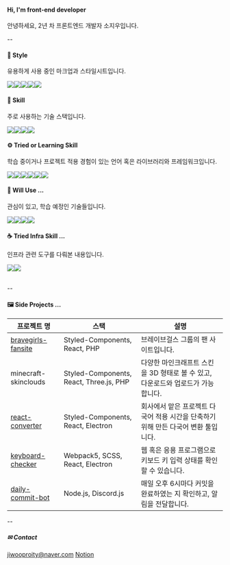 #### Hi, I'm front-end developer
<span style="font-weight: 400">안녕하세요, 2년 차 프론트엔드 개발자 소지우입니다.</span></br>

--

#### 🎨 Style
유용하게 사용 중인 마크업과 스타일시트입니다.
<div style="display: flex; align-items: center">
  <img src="https://img.shields.io/badge/html5-E34F26?style=for-the-badge&logo=html5&logoColor=white" />
  <img src="https://img.shields.io/badge/css3-1572B6?style=for-the-badge&logo=css3&logoColor=white" />
  <img src="https://img.shields.io/badge/sass-CC6699?style=for-the-badge&logo=sass&logoColor=white" />
  <img src="https://img.shields.io/badge/less-1D365D?style=for-the-badge&logo=less&logoColor=white" />
  <img src="https://img.shields.io/badge/styled components-DB7093?style=for-the-badge&logo=styledcomponents&logoColor=white" />
</div>

#### 🔧 Skill
주로 사용하는 기술 스택입니다.
<div style="display: flex; align-items: center">
  <img src="https://img.shields.io/badge/javascript-F7DF1E?style=for-the-badge&logo=javascript&logoColor=black" />
  <img src="https://img.shields.io/badge/typescript-3178C6?style=for-the-badge&logo=typescript&logoColor=white" />
  <img src="https://img.shields.io/badge/react-61DAFB?style=for-the-badge&logo=react&logoColor=black" />
  <img src="https://img.shields.io/badge/webpack5-8DD6F9?style=for-the-badge&logo=webpack&logoColor=white" />
</div>

#### ⚙ Tried or Learning Skill
학습 중이거나 프로젝트 적용 경험이 있는 언어 혹은 라이브러리와 프레임워크입니다.
<div style="display: flex; align-items: center">
  <img src="https://img.shields.io/badge/php-777BB4?style=for-the-badge&logo=php&logoColor=white" />
  <img src="https://img.shields.io/badge/node-339933?style=for-the-badge&logo=node.js&logoColor=white" />
  <img src="https://img.shields.io/badge/next-000000?style=for-the-badge&logo=next.js&logoColor=white" />
  <img src="https://img.shields.io/badge/svelte-FF3E00?style=for-the-badge&logo=svelte&logoColor=white" />
  <img src="https://img.shields.io/badge/nest-E0234E?style=for-the-badge&logo=nestjs&logoColor=white" />
  <img src="https://img.shields.io/badge/electron-47848F?style=for-the-badge&logo=electron&logoColor=white" />
</div>

#### 🛒 Will Use ...
관심이 있고, 학습 예정인 기술들입니다.
<div style="display: flex; align-items: center">
  <img src="https://img.shields.io/badge/pug-A86454?style=for-the-badge&logo=pug&logoColor=white" />
  <img src="https://img.shields.io/badge/tailwind css-06B6D4?style=for-the-badge&logo=tailwindcss&logoColor=white" />
  <img src="https://img.shields.io/badge/vue.js-4FC08D?style=for-the-badge&logo=vue.js&logoColor=black" />
  <img src="https://img.shields.io/badge/nuxt.js-00DC82?style=for-the-badge&logo=nuxt.js&logoColor=black" />
</div>

#### ☕ Tried Infra Skill ...
인프라 관련 도구를 다뤄본 내용입니다.
<div style="display: flex; align-items: center">
  <img src="https://img.shields.io/badge/jenkins-D24939?style=for-the-badge&logo=jenkins&logoColor=white" />
  <img src="https://img.shields.io/badge/docker-2496ED?style=for-the-badge&logo=docker&logoColor=white" />
</div></br>

--
#### 🖼 Side Projects ...
|프로젝트 명|스택|설명|
|----------|--------|--------|
|<a href="https://www.notion.so/BraveGirls-Fan-Web-ba8425bd547547b1bfa5a32689bd6e87" target="_blank">bravegirls-fansite</a>|Styled-Components, React, PHP|브레이브걸스 그룹의 팬 사이트입니다.|
|minecraft-skinclouds|Styled-Components, React, Three.js, PHP|다양한 마인크래프트 스킨을 3D 형태로 볼 수 있고, 다운로드와 업로드가 가능합니다.|
|<a href="https://www.notion.so/INTL-Converter-14e2e28db849461891887f072ed6f1e8" target="_blank">react-converter</a>|Styled-Components, React, Electron|회사에서 맡은 프로젝트 다국어 적용 시간을 단축하기 위해 만든 다국어 변환 툴입니다.|
|<a href="https://www.notion.so/KeyBoard-Test-Application-abf03df37d2348c8b9c237a09c4cfb10" target="_blank">keyboard-checker</a>|Webpack5, SCSS, React, Electron|웹 혹은 응용 프로그램으로 키보드 키 입력 상태를 확인할 수 있습니다.|
|<a href="https://www.notion.so/Daily-Commit-Bot-c337d5d8eeb34305bad052bdb4b795ed" target="_blank">daily-commit-bot</a>|Node.js, Discord.js|매일 오후 6시마다 커밋을 완료하였는 지 확인하고, 알림을 전달합니다.|

--
##### ✉ Contact
jiwooproity@naver.com
<a href="https://www.notion.so/Resume-1579598f11a14aa5bfc83c3606914732?pvs=4">Notion</a>
